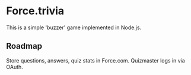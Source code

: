 Force.trivia
============

This is a simple 'buzzer' game implemented in Node.js.

Roadmap
-------

Store questions, answers, quiz stats in Force.com. Quizmaster logs in via OAuth.